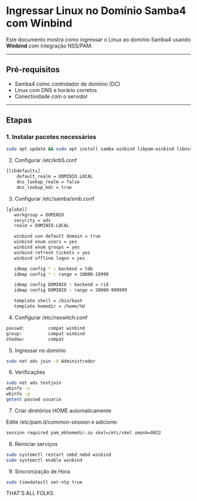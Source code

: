 

# Ingressar Linux no Domínio Samba4 com Winbind

Este documento mostra como ingressar o Linux ao domínio Samba4 usando **Winbind** com integração NSS/PAM.

---

## Pré-requisitos

- Samba4 como controlador de domínio (DC)
- Linux com DNS e horário corretos
- Conectividade com o servidor

---

## Etapas

### 1. Instalar pacotes necessários

```bash
sudo apt update && sudo apt install samba winbind libpam-winbind libnss-winbind krb5-user
```

2. Configurar /etc/krb5.conf

```bash
[libdefaults]
    default_realm = DOMINIO.LOCAL
    dns_lookup_realm = false
    dns_lookup_kdc = true
```

3. Configurar /etc/samba/smb.conf

```bash
[global]
   workgroup = DOMINIO
   security = ads
   realm = DOMINIO.LOCAL

   winbind use default domain = true
   winbind enum users = yes
   winbind enum groups = yes
   winbind refresh tickets = yes
   winbind offline logon = yes

   idmap config * : backend = tdb
   idmap config * : range = 10000-19999

   idmap config DOMINIO : backend = rid
   idmap config DOMINIO : range = 20000-999999

   template shell = /bin/bash
   template homedir = /home/%U
```

4. Configurar /etc/nsswitch.conf

```bash
passwd:         compat winbind
group:          compat winbind
shadow:         compat
```

5. Ingressar no domínio

```bash
sudo net ads join -U Administrador
```

6. Verificações

```bash
sudo net ads testjoin
wbinfo -u
wbinfo -g
getent passwd usuario
```

7. Criar diretórios HOME automaticamente


Edite /etc/pam.d/common-session e adicione:

```bash
session required pam_mkhomedir.so skel=/etc/skel umask=0022
```

8. Reiniciar serviços

```bash
sudo systemctl restart smbd nmbd winbind
sudo systemctl enable winbind
```

9. Sincronização de Hora

```bash
sudo timedatectl set-ntp true
```

THAT'S ALL FOLKS
